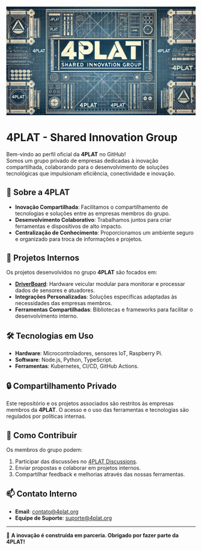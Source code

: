 ![4PLAT](https://raw.githubusercontent.com/4PLAT/.github/refs/heads/main/4plat-topo.webp)

# 4PLAT - Shared Innovation Group

Bem-vindo ao perfil oficial da **4PLAT** no GitHub!  
Somos um grupo privado de empresas dedicadas à inovação compartilhada, colaborando para o desenvolvimento de soluções tecnológicas que impulsionam eficiência, conectividade e inovação.

## 🌟 Sobre a 4PLAT
- **Inovação Compartilhada**: Facilitamos o compartilhamento de tecnologias e soluções entre as empresas membros do grupo.
- **Desenvolvimento Colaborativo**: Trabalhamos juntos para criar ferramentas e dispositivos de alto impacto.
- **Centralização de Conhecimento**: Proporcionamos um ambiente seguro e organizado para troca de informações e projetos.

## 🚀 Projetos Internos
Os projetos desenvolvidos no grupo **4PLAT** são focados em:
- **[DriverBoard](#)**: Hardware veicular modular para monitorar e processar dados de sensores e atuadores.
- **Integrações Personalizadas**: Soluções específicas adaptadas às necessidades das empresas membros.
- **Ferramentas Compartilhadas**: Bibliotecas e frameworks para facilitar o desenvolvimento interno.

## 🛠 Tecnologias em Uso
- **Hardware**: Microcontroladores, sensores IoT, Raspberry Pi.
- **Software**: Node.js, Python, TypeScript.
- **Ferramentas**: Kubernetes, CI/CD, GitHub Actions.

## 🔒 Compartilhamento Privado
Este repositório e os projetos associados são restritos às empresas membros da **4PLAT**. O acesso e o uso das ferramentas e tecnologias são regulados por políticas internas.

## 🤝 Como Contribuir
Os membros do grupo podem:
1. Participar das discussões no [4PLAT Discussions](https://github.com/4PLAT/4plat-discussions).
2. Enviar propostas e colaborar em projetos internos.
3. Compartilhar feedback e melhorias através das nossas ferramentas.

## 📫 Contato Interno
- **Email**: contato@4plat.org
- **Equipe de Suporte**: suporte@4plat.org

---

🌟 **A inovação é construída em parceria. Obrigado por fazer parte da 4PLAT!**
